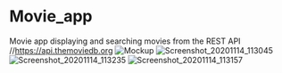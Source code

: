 # Movie_app
Movie app displaying and searching movies from the REST API //https://api.themoviedb.org
![Mockup](https://user-images.githubusercontent.com/82586557/178797469-315dac77-8f08-489d-b293-4780dccb011b.png)
![Screenshot_20201114_113045](https://user-images.githubusercontent.com/82586557/178787489-d3d16773-ea86-4df9-ab17-8b375276e969.png)
![Screenshot_20201114_113235](https://user-images.githubusercontent.com/82586557/178787503-2b79b5bf-2d1c-4391-bb9f-9a8b7022a80b.png)
![Screenshot_20201114_113157](https://user-images.githubusercontent.com/82586557/178787517-b95f115f-43b3-4143-bdb1-db3c0e1d1b4d.png)

